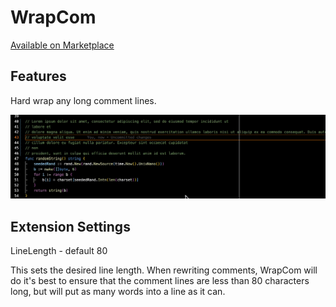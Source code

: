 # WrapCom

[Available on Marketplace](https://marketplace.visualstudio.com/items?itemName=drewgonzales.wrapcom)

## Features

Hard wrap any long comment lines.

![demo](./docs/demo.gif)

## Extension Settings

LineLength - default 80

This sets the desired line length. When rewriting comments, WrapCom will do it's best to ensure that the comment lines are less than 80 characters long, but will put as many words into a line as it can.
